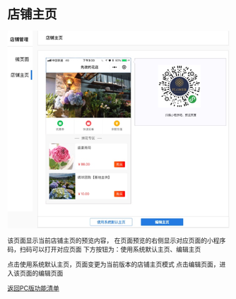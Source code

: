 # 店铺主页
![](media/15365695895589/15365698370513.jpg)

该页面显示当前店铺主页的预览内容，
在页面预览的右侧显示对应页面的小程序码，扫码可以打开对应页面
下方按钮为：使用系统默认主页、编辑主页

点击使用系统默认主页，页面变更为当前版本的店铺主页模式
点击编辑页面，进入该页面的编辑页面


[ 返回PC版功能清单](mweblib://15365566054481)